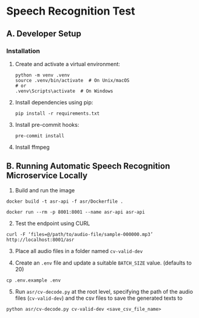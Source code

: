 # Speech Recognition Test

## A. Developer Setup

### Installation

1. Create and activate a virtual environment:

   ```
   python -m venv .venv
   source .venv/bin/activate  # On Unix/macOS
   # or
   .venv\Scripts\activate  # On Windows
   ```

2. Install dependencies using pip:

   ```
   pip install -r requirements.txt
   ```

3. Install pre-commit hooks:

   ```
   pre-commit install
   ```

4. Install ffmpeg

## B. Running Automatic Speech Recognition Microservice Locally

1. Build and run the image

```
docker build -t asr-api -f asr/Dockerfile .

docker run --rm -p 8001:8001 --name asr-api asr-api
```

2. Test the endpoint using CURL

```
curl -F ‘files=@/path/to/audio-file/sample-000000.mp3’ http://localhost:8001/asr
```

3. Place all audio files in a folder named `cv-valid-dev`

4. Create an `.env` file and update a suitable `BATCH_SIZE` value. (defaults to 20)

```
cp .env.example .env
```

5. Run `asr/cv-decode.py` at the root level, specifying the path of the audio files (`cv-valid-dev`) and the csv files to save the generated texts to

```
python asr/cv-decode.py cv-valid-dev <save_csv_file_name>
```
